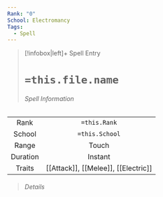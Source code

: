 ```yaml
---
Rank: "0"
School: Electromancy
Tags:
  - Spell
---
```

> [!infobox|left]+ Spell Entry
> # `=this.file.name`
> ###### Spell Information
|          |                |
|:--------:|:--------------:|
|   Rank   |  `=this.Rank`  |
|  School  | `=this.School` |
|  Range   |     Touch      |
| Duration |    Instant     |
|  Traits  |  [[Attack]], [[Melee]], [[Electric]]  |
> ###### *Details*
